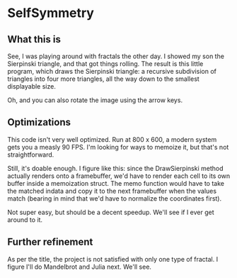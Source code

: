 # SelfSymmetry
## What this is

See, I was playing around with fractals the other day. I showed my son the Sierpinski triangle, and that got things 
rolling. The result is this little program, which draws the Sierpinski triangle: a recursive subdivision of triangles
into four more triangles, all the way down to the smallest displayable size.

Oh, and you can also rotate the image using the arrow keys. 

## Optimizations

This code isn't very well optimized. Run at 800 x 600, a modern system gets you a measly 90 FPS. I'm looking for ways
to memoize it, but that's not straightforward.

Still, it's doable enough. I figure like this: since the DrawSierpinski method actually renders onto a framebuffer,
we'd have to render each cell to its own buffer inside a memoization struct. The memo function would have to take the 
matched indata and copy it to the next framebuffer when the values match (bearing in mind that we'd have to normalize 
the coordinates first). 

Not super easy, but should be a decent speedup. We'll see if I ever get around to it.

## Further refinement

As per the title, the project is not satisfied with only one type of fractal. I figure I'll do Mandelbrot and Julia
next. We'll see.
